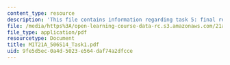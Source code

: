 ```yaml
---
content_type: resource
description: 'This file contains information regarding task 5: final reports.'
file: /media/https%3A/open-learning-course-data-rc.s3.amazonaws.com/21a-506-the-business-of-politics-a-view-of-latin-america-spring-2014/9fe5d5ec0a4d5023e564daf74a2dfcce_MIT21A_506S14_Task1.pdf
file_type: application/pdf
resourcetype: Document
title: MIT21A_506S14_Task1.pdf
uid: 9fe5d5ec-0a4d-5023-e564-daf74a2dfcce
---
```

